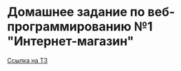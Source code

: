 # Домашнее задание по веб-программированию №1 "Интернет-магазин"

[Ссылка на ТЗ](https://github.com/Dasha2101/WEB2025Q26)
